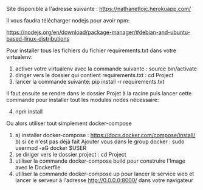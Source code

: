 Site disponible à l'adresse suivante :
https://nathanetloic.herokuapp.com/

il vous faudra télécharger nodejs pour avoir npm:

https://nodejs.org/en/download/package-manager/#debian-and-ubuntu-based-linux-distributions

Pour installer tous les fichiers du fichier requirements.txt dans votre virtualenv:

1. activer votre virtualenv avec la commande suivante : source bin/activate
2. diriger vers le dossier qui contient requirements.txt : cd Project
3. lancer la commande suivante: pip install -r requirements.txt

Il faut ensuite se rendre dans le dossier Projet à la racine puis lancer cette commande pour installer tout les modules nodes nécessaire:

4. npm install

Ou alors utiliser tout simplement docker-compose

1. a) installer docker-compose : https://docs.docker.com/compose/install/ 
   b) si ce n'est pas déjà fait Ajouter vous dans le group docker : sudo usermod -aG docker $USER
2. se diriger vers le dossier project : cd Project
3. utiliser la commande docker-compose build pour construire l'Image avec le Dockerfile
4. utiliser la commande docker-compose up pour lancer le service web et lancer le serveur à l'adresse http://0.0.0.0:8000/ dans votre navigateur
